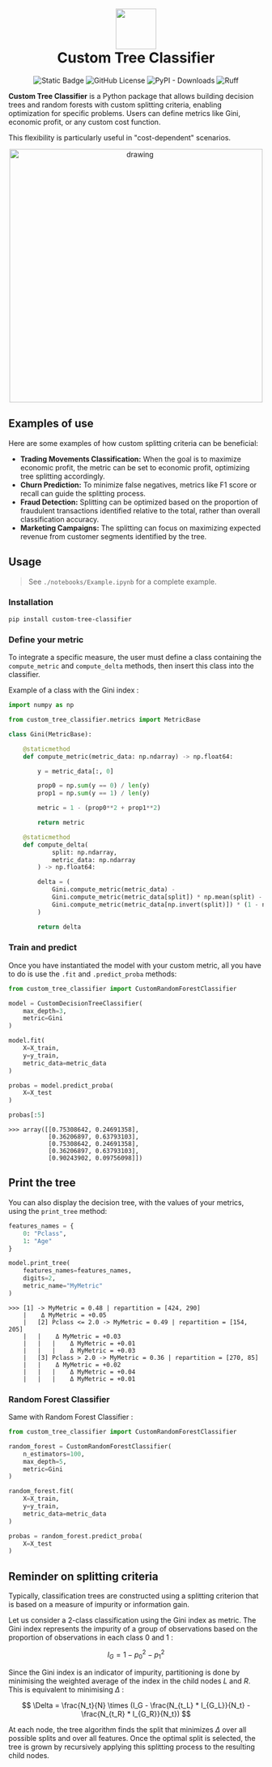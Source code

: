 <div align="center">
<h1 align="center">
  <a><img src="https://github.com/AntoinePinto/custom-tree-classifier/blob/master/media/logo.png?raw=true" width="80"></a>
  <br>
  <b>Custom Tree Classifier</b>
  <br>
</h1>

![Static Badge](https://img.shields.io/badge/python->=3.10-blue)
![GitHub License](https://img.shields.io/github/license/AntoinePinto/StringPairFinder)
![PyPI - Downloads](https://img.shields.io/pypi/dm/custom-tree-classifier)
![Ruff](https://img.shields.io/endpoint?url=https://raw.githubusercontent.com/astral-sh/ruff/main/assets/badge/v2.json)

</div>

**Custom Tree Classifier** is a Python package that allows building decision trees and random forests with custom splitting criteria, enabling optimization for specific problems. Users can define metrics like Gini, economic profit, or any custom cost function. 

This flexibility is particularly useful in "cost-dependent" scenarios.

<p align="center">
  <img src="https://github.com/AntoinePinto/custom-tree-classifier/blob/master/media/illustration.jpg?raw=true" alt="drawing" width="500"/>
</p>

## Examples of use

Here are some examples of how custom splitting criteria can be beneficial:

- **Trading Movements Classification:** When the goal is to maximize economic profit, the metric can be set to economic profit, optimizing tree splitting accordingly.
- **Churn Prediction:** To minimize false negatives, metrics like F1 score or recall can guide the splitting process.
- **Fraud Detection:** Splitting can be optimized based on the proportion of fraudulent transactions identified relative to the total, rather than overall classification accuracy.
- **Marketing Campaigns:** The splitting can focus on maximizing expected revenue from customer segments identified by the tree.

## Usage

> See `./notebooks/Example.ipynb` for a complete example.

### Installation

```
pip install custom-tree-classifier
```

### Define your metric

To integrate a specific measure, the user must define a class containing the `compute_metric` and `compute_delta` methods, then insert this class into the classifier.

Example of a class with the Gini index :

```python
import numpy as np

from custom_tree_classifier.metrics import MetricBase

class Gini(MetricBase):

    @staticmethod
    def compute_metric(metric_data: np.ndarray) -> np.float64:

        y = metric_data[:, 0]

        prop0 = np.sum(y == 0) / len(y)
        prop1 = np.sum(y == 1) / len(y)

        metric = 1 - (prop0**2 + prop1**2)

        return metric

    @staticmethod
    def compute_delta(
            split: np.ndarray,
            metric_data: np.ndarray
        ) -> np.float64:

        delta = (
            Gini.compute_metric(metric_data) -
            Gini.compute_metric(metric_data[split]) * np.mean(split) -
            Gini.compute_metric(metric_data[np.invert(split)]) * (1 - np.mean(split))
        )

        return delta
```

### Train and predict

Once you have instantiated the model with your custom metric, all you have to do is use the `.fit` and `.predict_proba` methods:

```python
from custom_tree_classifier import CustomRandomForestClassifier

model = CustomDecisionTreeClassifier(
    max_depth=3,
    metric=Gini
)

model.fit(
    X=X_train, 
    y=y_train, 
    metric_data=metric_data
)

probas = model.predict_proba(
    X=X_test
)

probas[:5]
```

```
>>> array([[0.75308642, 0.24691358],
           [0.36206897, 0.63793103],
           [0.75308642, 0.24691358],
           [0.36206897, 0.63793103],
           [0.90243902, 0.09756098]])
```

## Print the tree

You can also display the decision tree, with the values of your metrics, using the `print_tree` method:

```python
features_names = {
    0: "Pclass", 
    1: "Age"
}

model.print_tree(
    features_names=features_names,
    digits=2,
    metric_name="MyMetric"
)
```

```
>>> [1] -> MyMetric = 0.48 | repartition = [424, 290]
    |    Δ MyMetric = +0.05
    |   [2] Pclass <= 2.0 -> MyMetric = 0.49 | repartition = [154, 205]
    |   |    Δ MyMetric = +0.03
    |   |   |    Δ MyMetric = +0.01
    |   |   |    Δ MyMetric = +0.03
    |   [3] Pclass > 2.0 -> MyMetric = 0.36 | repartition = [270, 85]
    |   |    Δ MyMetric = +0.02
    |   |   |    Δ MyMetric = +0.04
    |   |   |    Δ MyMetric = +0.01
```

### Random Forest Classifier

Same with Random Forest Classifier :

```python
from custom_tree_classifier import CustomRandomForestClassifier

random_forest = CustomRandomForestClassifier(
    n_estimators=100,
    max_depth=5,
    metric=Gini
)

random_forest.fit(
    X=X_train, 
    y=y_train, 
    metric_data=metric_data
)

probas = random_forest.predict_proba(
    X=X_test
)
```

## Reminder on splitting criteria

Typically, classification trees are constructed using a splitting criterion that is based on a measure of impurity or information gain. 

Let us consider a 2-class classification using the Gini index as metric. The Gini index represents the impurity of a group of observations based on the proportion of observations in each class 0 and 1 :

$$ I_{G} = 1 - p_0^2 - p_1^2 $$

Since the Gini index is an indicator of impurity, partitioning is done by minimising the weighted average of the index in the child nodes $L$ and $R$. This is equivalent to minimising $\Delta$ :

$$ \Delta = \frac{N_t}{N} \times (I_G - \frac{N_{t_L} * I_{G_L}}{N_t} - \frac{N_{t_R} * I_{G_R}}{N_t}) $$

At each node, the tree algorithm finds the split that minimizes $\Delta$ over all possible splits and over all features. Once the optimal split is selected, the tree is grown by recursively applying this splitting process to the resulting child nodes.